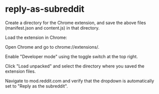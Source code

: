 # reply-as-subreddit

Create a directory for the Chrome extension, and save the above files (manifest.json and content.js) in that directory.

Load the extension in Chrome:

Open Chrome and go to chrome://extensions/.

Enable "Developer mode" using the toggle switch at the top right.

Click "Load unpacked" and select the directory where you saved the extension files.

Navigate to mod.reddit.com and verify that the dropdown is automatically set to "Reply as the subreddit".
